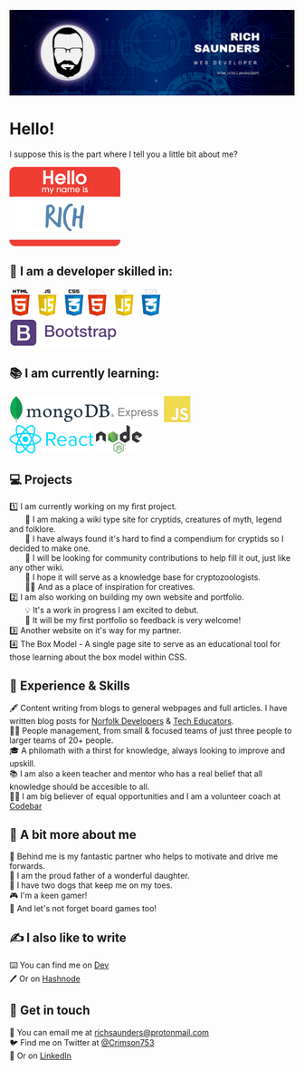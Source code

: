 ![Banner Image](Banner.png)   

# Hello!

I suppose this is the part where I tell you a little bit about me?

![My Name Is](Name.png)
   
## 🔧 I am a developer skilled in:
![HTML, CSS, Javascript Logo's](HTML_CSS_JS.png#gh-light-mode-only) ![HTML, CSS, Javascript Logo's](HTML_CSS_JS_Dark.png#gh-dark-mode-only)    
![Bootstrap](Bootstrap.png)    

   
## 📚 I am currently learning:   
![Mongo DB](MongoDB_Logo.png) ![Express JS](ExpressJS.png)   
![React JS](React.png) ![Node JS](Nodejs.png)    
   
## 💻 Projects
1️⃣ I am currently working on my first project.   
&nbsp;&nbsp;&nbsp;&nbsp;&nbsp;&nbsp; 🐉 I am making a wiki type site for cryptids, creatures of myth, legend and folklore.   
&nbsp;&nbsp;&nbsp;&nbsp;&nbsp;&nbsp; 🦄 I have always found it's hard to find a compendium for cryptids so I decided to make one.   
&nbsp;&nbsp;&nbsp;&nbsp;&nbsp;&nbsp; 🧛 I will be looking for community contributions to help fill it out, just like any other wiki.   
&nbsp;&nbsp;&nbsp;&nbsp;&nbsp;&nbsp; 🧟 I hope it will serve as a knowledge base for cryptozoologists.   
&nbsp;&nbsp;&nbsp;&nbsp;&nbsp;&nbsp; 🧙‍♀️ And as a place of inspiration for creatives.   
2️⃣ I am also working on building my own website and portfolio.      
&nbsp;&nbsp;&nbsp;&nbsp;&nbsp;&nbsp; 💡 It's a work in progress I am excited to debut.   
&nbsp;&nbsp;&nbsp;&nbsp;&nbsp;&nbsp; 🤔 It will be my first portfolio so feedback is very welcome!     
3️⃣ Another website on it's way for my partner.    
4️⃣ The Box Model - A single page site to serve as an educational tool for those learning about the box model within CSS.

## 📖 Experience & Skills
🖋️ Content writing from blogs to general webpages and full articles. I have written blog posts for [Norfolk Developers](https://www.norfolkdevelopers.com/) & [Tech Educators](https://techeducators.co.uk/).   
🧑‍💼 People management, from small & focused teams of just three people to larger teams of 20+ people.   
🎓 A philomath with a thirst for knowledge, always looking to improve and upskill.   
📚 I am also a keen teacher and mentor who has a real belief that all knowledge should be accesible to all.   
👨‍🏫 I am big believer of equal opportunities and I am a volunteer coach at [Codebar](https://codebar.io/coaches)    

## 🧠 A bit more about me
👩 Behind me is my fantastic partner who helps to motivate and drive me forwards.   
👧 I am the proud father of a wonderful daughter.   
🐶 I have two dogs that keep me on my toes.  
🎮 I'm a keen gamer!   
🎲 And let's not forget board games too!   

## ✍️ I also like to write
⌨️ You can find me on [Dev](https://dev.to/crimson753)   
🖊️ Or on [Hashnode](https://hashnode.com/@Rich89)   

## 💬 Get in touch
📧 You can email me at richsaunders@protonmail.com   
🐦 Find me on Twitter at [@Crimson753](https://twitter.com/Crimson753)   
🤝 Or on [LinkedIn](https://www.linkedin.com/in/rich-saunders/)
